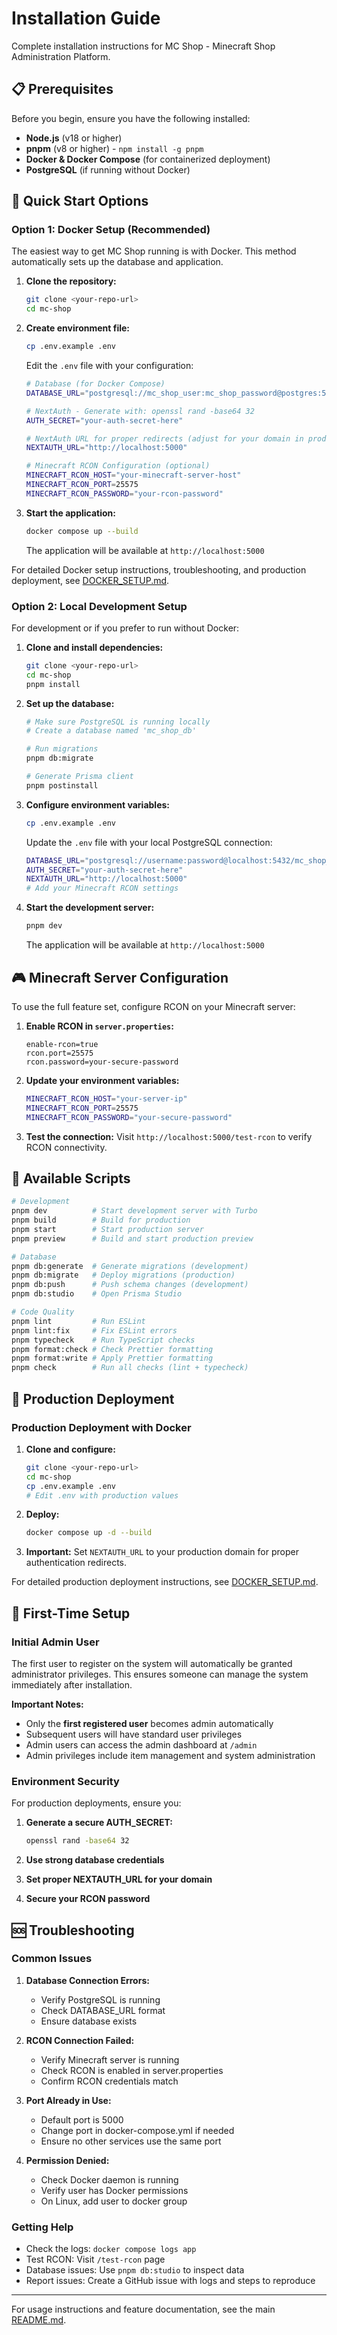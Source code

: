 # Installation Guide

Complete installation instructions for MC Shop - Minecraft Shop Administration Platform.

## 📋 Prerequisites

Before you begin, ensure you have the following installed:

- **Node.js** (v18 or higher)
- **pnpm** (v8 or higher) - `npm install -g pnpm`
- **Docker & Docker Compose** (for containerized deployment)
- **PostgreSQL** (if running without Docker)

## 🚀 Quick Start Options

### Option 1: Docker Setup (Recommended)

The easiest way to get MC Shop running is with Docker. This method automatically sets up the database and application.

1. **Clone the repository:**

   ```bash
   git clone <your-repo-url>
   cd mc-shop
   ```

2. **Create environment file:**

   ```bash
   cp .env.example .env
   ```

   Edit the `.env` file with your configuration:

   ```bash
   # Database (for Docker Compose)
   DATABASE_URL="postgresql://mc_shop_user:mc_shop_password@postgres:5432/mc_shop_db"

   # NextAuth - Generate with: openssl rand -base64 32
   AUTH_SECRET="your-auth-secret-here"

   # NextAuth URL for proper redirects (adjust for your domain in production)
   NEXTAUTH_URL="http://localhost:5000"

   # Minecraft RCON Configuration (optional)
   MINECRAFT_RCON_HOST="your-minecraft-server-host"
   MINECRAFT_RCON_PORT=25575
   MINECRAFT_RCON_PASSWORD="your-rcon-password"
   ```

3. **Start the application:**

   ```bash
   docker compose up --build
   ```

   The application will be available at `http://localhost:5000`

For detailed Docker setup instructions, troubleshooting, and production deployment, see [DOCKER_SETUP.md](DOCKER_SETUP.md).

### Option 2: Local Development Setup

For development or if you prefer to run without Docker:

1. **Clone and install dependencies:**

   ```bash
   git clone <your-repo-url>
   cd mc-shop
   pnpm install
   ```

2. **Set up the database:**

   ```bash
   # Make sure PostgreSQL is running locally
   # Create a database named 'mc_shop_db'

   # Run migrations
   pnpm db:migrate

   # Generate Prisma client
   pnpm postinstall
   ```

3. **Configure environment variables:**

   ```bash
   cp .env.example .env
   ```

   Update the `.env` file with your local PostgreSQL connection:

   ```bash
   DATABASE_URL="postgresql://username:password@localhost:5432/mc_shop_db"
   AUTH_SECRET="your-auth-secret-here"
   NEXTAUTH_URL="http://localhost:5000"
   # Add your Minecraft RCON settings
   ```

4. **Start the development server:**

   ```bash
   pnpm dev
   ```

   The application will be available at `http://localhost:5000`

## 🎮 Minecraft Server Configuration

To use the full feature set, configure RCON on your Minecraft server:

1. **Enable RCON in `server.properties`:**

   ```properties
   enable-rcon=true
   rcon.port=25575
   rcon.password=your-secure-password
   ```

2. **Update your environment variables:**

   ```bash
   MINECRAFT_RCON_HOST="your-server-ip"
   MINECRAFT_RCON_PORT=25575
   MINECRAFT_RCON_PASSWORD="your-secure-password"
   ```

3. **Test the connection:**
   Visit `http://localhost:5000/test-rcon` to verify RCON connectivity.

## 🔧 Available Scripts

```bash
# Development
pnpm dev          # Start development server with Turbo
pnpm build        # Build for production
pnpm start        # Start production server
pnpm preview      # Build and start production preview

# Database
pnpm db:generate  # Generate migrations (development)
pnpm db:migrate   # Deploy migrations (production)
pnpm db:push      # Push schema changes (development)
pnpm db:studio    # Open Prisma Studio

# Code Quality
pnpm lint         # Run ESLint
pnpm lint:fix     # Fix ESLint errors
pnpm typecheck    # Run TypeScript checks
pnpm format:check # Check Prettier formatting
pnpm format:write # Apply Prettier formatting
pnpm check        # Run all checks (lint + typecheck)
```

## 🚀 Production Deployment

### Production Deployment with Docker

1. **Clone and configure:**

   ```bash
   git clone <your-repo-url>
   cd mc-shop
   cp .env.example .env
   # Edit .env with production values
   ```

2. **Deploy:**

   ```bash
   docker compose up -d --build
   ```

3. **Important:** Set `NEXTAUTH_URL` to your production domain for proper authentication redirects.

For detailed production deployment instructions, see [DOCKER_SETUP.md](DOCKER_SETUP.md).

## 🔐 First-Time Setup

### Initial Admin User

The first user to register on the system will automatically be granted administrator privileges. This ensures someone can manage the system immediately after installation.

**Important Notes:**

- Only the **first registered user** becomes admin automatically
- Subsequent users will have standard user privileges
- Admin users can access the admin dashboard at `/admin`
- Admin privileges include item management and system administration

### Environment Security

For production deployments, ensure you:

1. **Generate a secure AUTH_SECRET:**

   ```bash
   openssl rand -base64 32
   ```

2. **Use strong database credentials**
3. **Set proper NEXTAUTH_URL for your domain**
4. **Secure your RCON password**

## 🆘 Troubleshooting

### Common Issues

1. **Database Connection Errors:**
   - Verify PostgreSQL is running
   - Check DATABASE_URL format
   - Ensure database exists

2. **RCON Connection Failed:**
   - Verify Minecraft server is running
   - Check RCON is enabled in server.properties
   - Confirm RCON credentials match

3. **Port Already in Use:**
   - Default port is 5000
   - Change port in docker-compose.yml if needed
   - Ensure no other services use the same port

4. **Permission Denied:**
   - Check Docker daemon is running
   - Verify user has Docker permissions
   - On Linux, add user to docker group

### Getting Help

- Check the logs: `docker compose logs app`
- Test RCON: Visit `/test-rcon` page
- Database issues: Use `pnpm db:studio` to inspect data
- Report issues: Create a GitHub issue with logs and steps to reproduce

---

For usage instructions and feature documentation, see the main [README.md](README.md).
